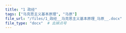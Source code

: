 ```yaml
---
title: "1 政经"
tags: ["马克思主义基本原理", "马原"]
file_url: "/files/1_政经__马克思主义基本原理_马原__.docx"
file_type: "docx"  # 去掉点号
---
```




<!-- 文件类型: .docx -->
<!-- 文件图标: 📝 -->
